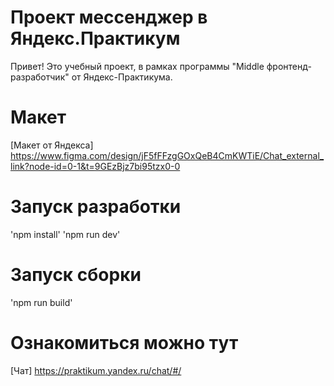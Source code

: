 # Проект мессенджер в Яндекс.Практикум
Привет! Это учебный проект, в рамках программы "Middle фронтенд-разработчик" от Яндекс-Практикума. 

# Макет
[Макет от Яндекса] https://www.figma.com/design/jF5fFFzgGOxQeB4CmKWTiE/Chat_external_link?node-id=0-1&t=9GEzBjz7bi95tzx0-0

# Запуск разработки
'npm install'
'npm run dev'

# Запуск сборки
'npm run build'

# Ознакомиться можно тут
[Чат] https://praktikum.yandex.ru/chat/#/

